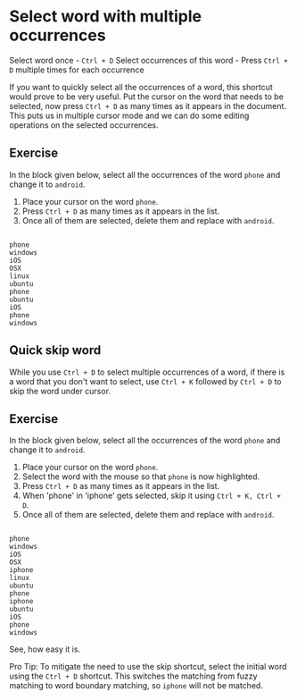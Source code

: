 Select word with multiple occurrences
======================================

Select word once - `Ctrl + D`
Select occurrences of this word - Press `Ctrl + D` multiple times for each
occurrence

If you want to quickly select all the occurrences of a word, this shortcut
would prove to be very useful. Put the cursor on the word that needs to be
selected, now press `Ctrl + D` as many times as it appears in the document.
This puts us in multiple cursor mode and we can do some editing operations
on the selected occurrences.

Exercise
---------

In the block given below, select all the occurrences of the word `phone`
and change it to `android`. 

1. Place your cursor on the word `phone`.
2. Press `Ctrl + D` as many times as it appears in the list.
3. Once all of them are selected, delete them and replace with `android`.

```

phone
windows
iOS
OSX
linux
ubuntu
phone
ubuntu
iOS
phone
windows

```

Quick skip word
----------------

While you use `Ctrl + D` to select multiple occurrences of a word, if there is
a word that you don't want to select, use `Ctrl + K` followed by `Ctrl + D` to
skip the word under cursor.

Exercise
---------

In the block given below, select all the occurrences of the word `phone`
and change it to `android`. 

1. Place your cursor on the word `phone`.
2. Select the word with the mouse so that `phone` is now highlighted.
3. Press `Ctrl + D` as many times as it appears in the list.
4. When 'phone' in 'iphone' gets selected, skip it using `Ctrl + K, Ctrl + D`.
5. Once all of them are selected, delete them and replace with `android`.

```

phone
windows
iOS
OSX
iphone
linux
ubuntu
phone
iphone
ubuntu
iOS
phone
windows

```

See, how easy it is.

Pro Tip: To mitigate the need to use the skip shortcut, select the initial word
using the `Ctrl + D` shortcut. This switches the matching from fuzzy matching to
word boundary matching, so `iphone` will not be matched.
